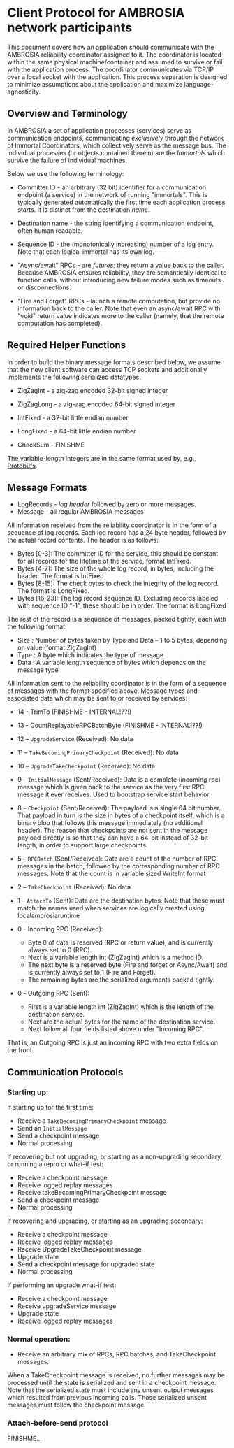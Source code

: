 ﻿
Client Protocol for AMBROSIA network participants
=================================================

This document covers how an application should communicate with the AMBROSIA
reliability coordinator assigned to it.  The coordinator is located within the
same physical machine/container and assumed to survive or fail with the
application process.  The coordinator communicates via TCP/IP over a local
socket with the application.  This process separation is designed to minimize
assumptions about the application and maximize language-agnosticity.

Overview and Terminology
------------------------

In AMBROSIA a set of application processes (services) serve as communication
endpoints, communicating *exclusively* through the network of Immortal
Coordinators, which collectively serve as the message bus.  The individual
processes (or objects contained therein) are the *Immortals* which survive the
failure of individual machines.

Below we use the following terminology:

 * Committer ID - an arbitrary (32 bit) identifier for a communication endpoint
   (a service) in the network of running "immortals".  This is typically
   generated automatically the first time each application process starts.
   It is distinct from the destination *name*.

 * Destination name - the string identifying a communication endpoint, often
   human readable.

 * Sequence ID - the (monotonically increasing) number of a log entry. Note that
   each logical immortal has its own log.

 * "Async/await" RPCs - are *futures*; they return a value back to the
   caller.  Because AMBROSIA ensures reliability, they are semantically
   identical to function calls, without introducing new failure modes such as
   timeouts or disconnections.

 * "Fire and Forget" RPCs - launch a remote computation, but provide no
   information back to the caller.  Note that even an async/await RPC with
   "void" return value indicates more to the caller (namely, that the remote
   computation has completed).

Required Helper Functions
-------------------------

In order to build the binary message formats described below, we assume that the
new client software can access TCP sockets and additionally implements the
following serialized datatypes.

 * ZigZagInt  - a zig-zag encoded 32-bit signed integer
 * ZigZagLong - a zig-zag encoded 64-bit signed integer
 * IntFixed  - a 32-bit little endian number 
 * LongFixed - a 64-bit little endian number 

 * CheckSum - FINISHME

The variable-length integers are in the same format used by, e.g.,
[Protobufs](https://developers.google.com/protocol-buffers/docs/encoding).


Message Formats
---------------

 * LogRecords - *log header* followed by zero or more messages.
 * Message - all regular AMBROSIA messages

All information received from the reliability coordinator is in the form of a sequence of log records.
Each log record has a 24 byte header, followed by the actual record contents. The header is as follows:

 * Bytes [0-3]: The committer ID for the service, this should be constant for all records for the lifetime of the service, format IntFixed.
 * Bytes [4-7]: The size of the whole log record, in bytes, including the header. The format is IntFixed
 * Bytes [8-15]: The check bytes to check the integrity of the log record. The format is LongFixed.
 * Bytes [16-23]: The log record sequence ID. Excluding records labeled with sequence ID “-1”, these should be in order. The format is LongFixed

The rest of the record is a sequence of messages, packed tightly, each with the following format:

 * Size : Number of bytes taken by Type and Data – 1 to 5 bytes, depending on value (format ZigZagInt)
 * Type : A byte which indicates the type of message
 * Data : A variable length sequence of bytes which depends on the message type


All information sent to the reliability coordinator is in the form of a sequence of messages with the format specified above.
Message types and associated data which may be sent to or received by services:

 * 14 - TrimTo (FINISHME - INTERNAL!??!)
 * 13 - CountReplayableRPCBatchByte (FINISHME - INTERNAL!??!)

 * 12 – `UpgradeService` (Received): No data

 * 11 – `TakeBecomingPrimaryCheckpoint` (Received): No data

 * 10 – `UpgradeTakeCheckpoint` (Received): No data

 * 9 – `InitialMessage` (Sent/Received): Data is a complete (incoming rpc) message which is given back to the service as the very first RPC message it ever receives. Used to bootstrap service start behavior.

 * 8 – `Checkpoint` (Sent/Received): The payload is a single 64 bit number.
   That payload in turn is the size in bytes of a checkpoint itself, which is a
   binary blob that follows this message immediately (no additional header).
   The reason that checkpoints are not sent in the message payload directly is
   so that they can have a 64-bit instead of 32-bit length, in order to support
   large checkpoints.

 * 5 – `RPCBatch` (Sent/Received): Data are a count of the number of RPC messages in the batch, followed by the corresponding number of RPC messages. Note that the count is in variable sized WriteInt format

 * 2 – `TakeCheckpoint` (Received): No data

 * 1 – `AttachTo` (Sent): Data are the destination bytes. Note that these must match the names used when services are logically created using localambrosiaruntime

 * 0 - Incoming RPC (Received):

   - Byte 0 of data is reserved (RPC or return value), and is currently always set to 0 (RPC).
   - Next is a variable length int (ZigZagInt) which is a method ID.
   - The next byte is a reserved byte (Fire and forget or Async/Await) and is currently always set to 1 (Fire and Forget).
   - The remaining bytes are the serialized arguments packed tightly.

 * 0 - Outgoing RPC (Sent):

   - First is a variable length int (ZigZagInt) which is the length of the destination service.
   - Next are the actual bytes for the name of the destination service.
   - Next follow all four fields listed above under "Incoming RPC".

That is, an Outgoing RPC is just an incoming RPC with two extra fields on the front.


Communication Protocols
-----------------------

### Starting up:

If starting up for the first time:

 * Receive a `TakeBecomingPrimaryCheckpoint` message
 * Send an `InitialMessage`
 * Send a checkpoint message
 * Normal processing

If recovering but not upgrading, or starting as a non-upgrading secondary, or running a repro or what-if test:

 * Receive a checkpoint message
 * Receive logged replay messages
 * Receive takeBecomingPrimaryCheckpoint message
 * Send a checkpoint message
 * Normal processing

If recovering and upgrading, or starting as an upgrading secondary:

 * Receive a checkpoint message
 * Receive logged replay messages
 * Receive UpgradeTakeCheckpoint message
 * Upgrade state
 * Send a checkpoint message for upgraded state
 * Normal processing

If performing an upgrade what-if test:

 * Receive a checkpoint message
 * Receive upgradeService message
 * Upgrade state
 * Receive logged replay messages

### Normal operation:

 * Receive an arbitrary mix of RPCs, RPC batches, and TakeCheckpoint messages.

When a TakeCheckpoint message is received, no further messages may be processed until the state is serialized and sent in a checkpoint message. Note that the serialized state must include any unsent output messages which resulted from previous incoming calls. Those serialized unsent messages must follow the checkpoint message.

### Attach-before-send protocol

FINISHME...

